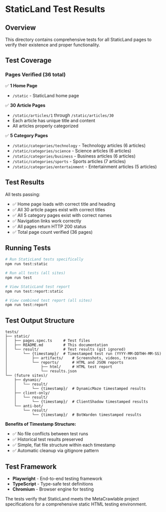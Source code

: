 # StaticLand Test Results

## Overview
This directory contains comprehensive tests for all StaticLand pages to verify their existence and proper functionality.

## Test Coverage

### Pages Verified (36 total)
✅ **1 Home Page**
- `/static` - StaticLand home page

✅ **30 Article Pages**
- `/static/articles/1` through `/static/articles/30`
- Each article has unique title and content
- All articles properly categorized

✅ **5 Category Pages**
- `/static/categories/technology` - Technology articles (6 articles)
- `/static/categories/science` - Science articles (6 articles) 
- `/static/categories/business` - Business articles (6 articles)
- `/static/categories/sports` - Sports articles (7 articles)
- `/static/categories/entertainment` - Entertainment articles (5 articles)

## Test Results
All tests passing:
- ✅ Home page loads with correct title and heading
- ✅ All 30 article pages exist with correct titles
- ✅ All 5 category pages exist with correct names
- ✅ Navigation links work correctly
- ✅ All pages return HTTP 200 status
- ✅ Total page count verified (36 pages)

## Running Tests
```bash
# Run StaticLand tests specifically
npm run test:static

# Run all tests (all sites)
npm run test

# View StaticLand test report
npm run test:report:static

# View combined test report (all sites)
npm run test:report
```

## Test Output Structure
```
tests/
├── static/
│   ├── pages.spec.ts     # Test files
│   ├── README.md         # This documentation
│   └── result/           # Test results (git ignored)
│       └── {timestamp}/  # Timestamped test run (YYYY-MM-DDTHH-MM-SS)
│           ├── artifacts/    # Screenshots, videos, traces
│           └── reports/      # HTML and JSON reports
│               ├── html/     # HTML test report
│               └── results.json
└── (future sites)/
    ├── dynamic/
    │   └── result/
    │       └── {timestamp}/  # DynamicMaze timestamped results
    ├── client-only/
    │   └── result/
    │       └── {timestamp}/  # ClientShadow timestamped results
    └── anti-bot/
        └── result/
            └── {timestamp}/  # BotWarden timestamped results
```

**Benefits of Timestamp Structure:**
- ✅ No file conflicts between test runs
- ✅ Historical test results preserved
- ✅ Simple, flat file structure within each timestamp
- ✅ Automatic cleanup via gitignore pattern

## Test Framework
- **Playwright** - End-to-end testing framework
- **TypeScript** - Type-safe test definitions
- **Chromium** - Browser engine for testing

The tests verify that StaticLand meets the MetaCrawlable project specifications for a comprehensive static HTML testing environment.